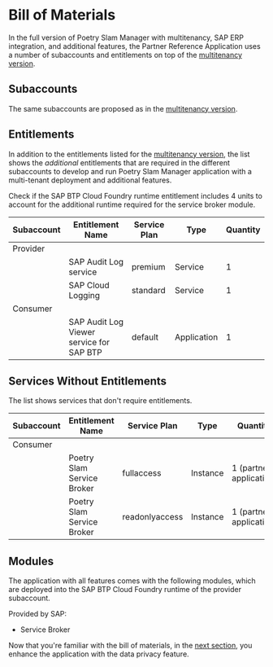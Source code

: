 # Bill of Materials
In the full version of Poetry Slam Manager with multitenancy, SAP ERP integration, and additional features, the Partner Reference Application uses a number of subaccounts and entitlements on top of the [multitenancy version](./20-Multi-Tenancy-BillOfMaterials.md).

## Subaccounts
The same subaccounts are proposed as in the [multitenancy version](./20-Multi-Tenancy-BillOfMaterials.md).

## Entitlements
In addition to the entitlements listed for the [multitenancy version](./20-Multi-Tenancy-BillOfMaterials.md), the list shows the *additional* entitlements that are required in the different subaccounts to develop and run Poetry Slam Manager application with a multi-tenant deployment and additional features. 

Check if the SAP BTP Cloud Foundry runtime entitlement includes 4 units to account for the additional runtime required for the service broker module.

| Subaccount    |  Entitlement Name                         | Service Plan      | Type          | Quantity                  | 
| ------------- |  ---------------------------------------- | ----------------- | ------------- | ------------------------- |
| Provider      |                                           |                   |               |                           |
|               | SAP Audit Log service                     | premium           | Service       | 1                         |
|               | SAP Cloud Logging                         | standard          | Service       | 1                         |
| Consumer      |                                           |                   |               |                           |
|               | SAP Audit Log Viewer service for SAP BTP  | default           | Application   | 1                         |


## Services Without Entitlements
The list shows services that don't require entitlements.

| Subaccount    |  Entitlement Name                         | Service Plan      | Type          | Quantity                  | 
| ------------- |  ---------------------------------------- | ----------------- | ------------- | ------------------------- |
| Consumer      |                                           |                   |               |                           |
|               | Poetry Slam Service Broker                | fullaccess        | Instance      | 1 (partner application)   |
|               | Poetry Slam Service Broker                | readonlyaccess    | Instance      | 1 (partner application)   |

## Modules
The application with all features comes with the following modules, which are deployed into the SAP BTP Cloud Foundry runtime of the provider subaccount. 

Provided by SAP:         
- Service Broker                                                
                                              
Now that you're familiar with the bill of materials, in the [next section](41-Manage-Data-Privacy.md), you enhance the application with the data privacy feature. 
